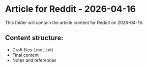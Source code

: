 # Article for Reddit - 2026-04-16

This folder will contain the article content for Reddit on 2026-04-16.

## Content structure:
- Draft files (.md, .txt)
- Final content
- Notes and references
